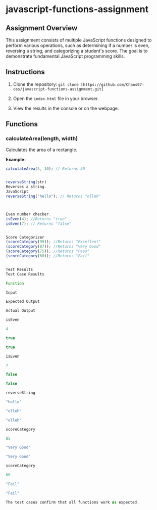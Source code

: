 # javascript-functions-assignment
## Assignment Overview

This assignment consists of multiple JavaScript functions designed to perform various operations, such as determining if a number is even, reversing a string, and categorizing a student's score. The goal is to demonstrate fundamental JavaScript programming skills.
## Instructions
1.  Clone the repository: `git clone [https://github.com/Chaos97-oss/javascript-functions-assignment.git]`

2.  Open the `index.html` file in your browser.
3.  View the results in the console or on the webpage.
## Functions

### calculateArea(length, width)

Calculates the area of a rectangle.

**Example:**

```javascript
calculateArea(5, 10); // Returns 50


reverseString(str)
Reverses a string.
JavaScript
reverseString("hello"); // Returns "olleh"



Even number checker.
isEven(4); //Returns "true"
isEven(7); // Returns "false"


Score Categorizer
(scoreCategory(99)); //Returns "Excellent"
(scoreCategory(87)); //Returns "Very Good"
(scoreCategory(75)); //Returns "Pass"
(scoreCategory(60)); //Returns "Fail"


Test Results
Test Case Results

Function

Input

Expected Output

Actual Output

isEven

4

true

true

isEven

7

false

false

reverseString

"hello"

"olleh"

"olleh"

scoreCategory

85

"Very Good"

"Very Good"

scoreCategory

60

"Fail"

"Fail"

The test cases confirm that all functions work as expected.
